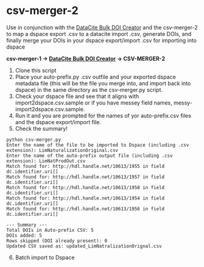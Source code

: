 
# csv-merger-2

Use in conjunction with the [DataCite Bulk DOI Creator](https://github.com/VIULibrary/datacite-bulk-doi-creator) and the csv-merger-2 to map a dspace export .csv to a datacite import .csv, generate DOIs, and finally merge your DOIs in your dspace export/import .csv for importing into dspace


**csv-merger-1 &rarr; [DataCite Bulk DOI Creator](https://github.com/VIULibrary/datacite-bulk-doi-creator) &rarr; CSV-MERGER-2**



1. Clone this script
2. Place your auto-prefix.py .csv outfile and your exported dspace metadata file (this will be the file you merge into, and import back into dspace) in the same directory as the csv-merger.py script.
3. Check your dspace file and see that it aligns with import2dspace.csv.sample or if you have messey field names, messy-import2dspace.csv.sample.
4. Run it and you are prompted for the names of yor auto-prefix.csv files and the dspace export/import file.
5. Check the summary!

```
python csv-merger.py
Enter the name of the file to be imported to Dspace (including .csv extension): LimNaturalizationOriginal.csv
Enter the name of the auto-prefix output file (including .csv extension): LimNatProdOut.csv
Match found for: http://hdl.handle.net/10613/1955 in field dc.identifier.uri[]
Match found for: http://hdl.handle.net/10613/1957 in field dc.identifier.uri[]
Match found for: http://hdl.handle.net/10613/1958 in field dc.identifier.uri[]
Match found for: http://hdl.handle.net/10613/1954 in field dc.identifier.uri[]
Match found for: http://hdl.handle.net/10613/1956 in field dc.identifier.uri[]

--- Summary ---
Total DOIs in Auto-prefix CSV: 5
DOIs added: 5
Rows skipped (DOI already present): 0
Updated CSV saved as: updated_LimNatralizationOrignal.csv
```
6. Batch import to Dspace

